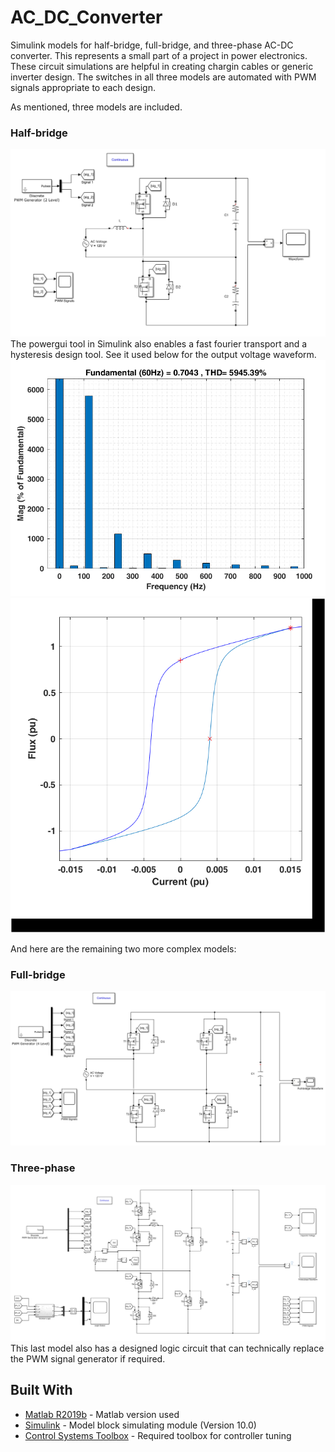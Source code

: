 # AC_DC_Converter
Simulink models for half-bridge, full-bridge, and three-phase AC-DC converter. This represents a small part of a project in power electronics. These circuit simulations are helpful in creating chargin cables or generic inverter design. The switches in all three models are automated with PWM signals appropriate to each design.

As mentioned, three models are included.
### Half-bridge
![](imgs/half_bridge.PNG)
The powergui tool in Simulink also enables a fast fourier transport and a hysteresis design tool. See it used below for the output voltage waveform.
![](imgs/half_bridge_FFT.png)![](imgs/half_bridge_hysteresis.png)

And here are the remaining two more complex models:
### Full-bridge
![](imgs/full_bridge.PNG)
### Three-phase
![](imgs/Three-phase.PNG)
This last model also has a designed logic circuit that can technically replace the PWM signal generator if required.

## Built With

* [Matlab R2019b](https://www.mathworks.com/products/matlab/whatsnew.html) - Matlab version used
* [Simulink](https://www.mathworks.com/products/simulink.html) - Model block simulating module (Version 10.0)
* [Control Systems Toolbox](https://www.mathworks.com/products/control.html) - Required toolbox for controller tuning

